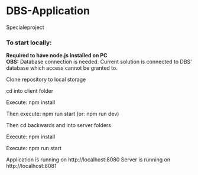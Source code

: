 # DBS-Application
Specialeproject

### To start locally:
**Required to have node.js installed on PC**  
**OBS:** Database connection is needed. Current solution is connected to DBS' database which access cannot be granted to.

Clone repository to local storage

cd into client folder

Execute:
npm install

Then execute:
npm run start (or: npm run dev)

Then cd backwards and into server folders

Execute:
npm install

Execute:
npm run start

Application is running on http://localhost:8080
Server is running on http://localhost:8081
